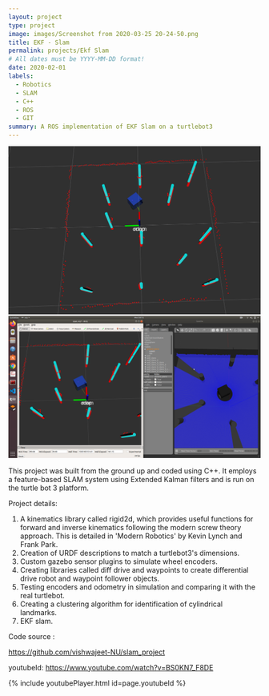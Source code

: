 ```yaml
---
layout: project
type: project
image: images/Screenshot from 2020-03-25 20-24-50.png
title: EKF - Slam
permalink: projects/Ekf Slam 
# All dates must be YYYY-MM-DD format!
date: 2020-02-01
labels:
  - Robotics
  - SLAM
  - C++
  - ROS
  - GIT
summary: A ROS implementation of EKF Slam on a turtlebot3 
---
```


<div class="ui small rounded images">
  <img class="ui image" src="../images/Screenshot from 2020-03-25 20-24-50.png">
  <img class="ui image" src="../images/Screenshot 2020-03-25 20 12 33.png">
</div>

This project was built from the ground up and coded using C++. It employs a feature-based SLAM system using Extended Kalman filters and is run on the turtle bot 3 platform.

Project details:
1) A kinematics library called rigid2d, which provides useful functions for forward and inverse kinematics following the modern screw theory approach. This is detailed in 'Modern Robotics' by Kevin Lynch and Frank Park.
2) Creation of URDF descriptions to match a turtlebot3's dimensions.
3) Custom gazebo sensor plugins to simulate wheel encoders. 
4) Creating libraries called diff drive and waypoints to create differential drive robot and waypoint follower objects.
5) Testing encoders and odometry in simulation and comparing it with the real turtlebot.
6) Creating a clustering algorithm for identification of cylindrical landmarks.
7) EKF slam.

Code source :

https://github.com/vishwajeet-NU/slam_project

youtubeId: https://www.youtube.com/watch?v=BS0KN7_F8DE

{% include youtubePlayer.html id=page.youtubeId %}

